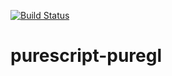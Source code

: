 [![Build Status](https://travis-ci.org/dmbfm/purescript-puregl.svg?branch=master)](https://travis-ci.org/dmbfm/purescript-puregl)

# purescript-puregl